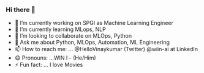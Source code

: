 ### Hi there 👋
- 🔭 I’m currently working on SPGI as Machine Learning Engineer
- 🌱 I’m currently learning MLops, NLP
- 👯 I’m looking to collaborate on MLOps, Python
- 💬 Ask me about Python, MLOps, Automation, ML Engineering
- 📫 How to reach me: ... @HelloVinaykumar (Twitter) @wiin-ai at LinkedIn
- 😄 Pronouns: ...WIN I - (He/Him)
- ⚡ Fun fact: ... I love Movies
